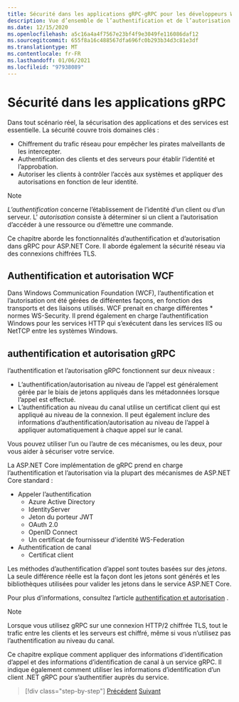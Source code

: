 ```yaml
---
title: Sécurité dans les applications gRPC-gRPC pour les développeurs WCF
description: Vue d’ensemble de l’authentification et de l’autorisation de l’appel et du canal dans gRPC.
ms.date: 12/15/2020
ms.openlocfilehash: a5c16a4a4f7567e23bf4f9e3049fe116086daf12
ms.sourcegitcommit: 655f8a16c488567dfa696fc0b293b34d3c81e3df
ms.translationtype: MT
ms.contentlocale: fr-FR
ms.lasthandoff: 01/06/2021
ms.locfileid: "97938089"
---
```

# <a name="security-in-grpc-applications"></a>Sécurité dans les applications gRPC

Dans tout scénario réel, la sécurisation des applications et des services est essentielle. La sécurité couvre trois domaines clés :

* Chiffrement du trafic réseau pour empêcher les pirates malveillants de les intercepter.
* Authentification des clients et des serveurs pour établir l’identité et l’approbation.
* Autoriser les clients à contrôler l’accès aux systèmes et appliquer des autorisations en fonction de leur identité.

> [!NOTE]
> *L’authentification* concerne l’établissement de l’identité d’un client ou d’un serveur. L' *autorisation* consiste à déterminer si un client a l’autorisation d’accéder à une ressource ou d’émettre une commande.

Ce chapitre aborde les fonctionnalités d’authentification et d’autorisation dans gRPC pour ASP.NET Core. Il aborde également la sécurité réseau via des connexions chiffrées TLS.

## <a name="wcf-authentication-and-authorization"></a>Authentification et autorisation WCF

Dans Windows Communication Foundation (WCF), l’authentification et l’autorisation ont été gérées de différentes façons, en fonction des transports et des liaisons utilisés. WCF prenait en charge différentes \* normes WS-Security. Il prend également en charge l’authentification Windows pour les services HTTP qui s’exécutent dans les services IIS ou NetTCP entre les systèmes Windows.

## <a name="grpc-authentication-and-authorization"></a>authentification et autorisation gRPC

l’authentification et l’autorisation gRPC fonctionnent sur deux niveaux :

* L’authentification/autorisation au niveau de l’appel est généralement gérée par le biais de jetons appliqués dans les métadonnées lorsque l’appel est effectué.
* L’authentification au niveau du canal utilise un certificat client qui est appliqué au niveau de la connexion. Il peut également inclure des informations d’authentification/autorisation au niveau de l’appel à appliquer automatiquement à chaque appel sur le canal.

Vous pouvez utiliser l’un ou l’autre de ces mécanismes, ou les deux, pour vous aider à sécuriser votre service.

La ASP.NET Core implémentation de gRPC prend en charge l’authentification et l’autorisation via la plupart des mécanismes de ASP.NET Core standard :

- Appeler l’authentification
  - Azure Active Directory
  - IdentityServer
  - Jeton du porteur JWT
  - OAuth 2.0
  - OpenID Connect
  - Un certificat de fournisseur d'identité WS-Federation
- Authentification de canal
  - Certificat client

Les méthodes d’authentification d’appel sont toutes basées sur des *jetons*. La seule différence réelle est la façon dont les jetons sont générés et les bibliothèques utilisées pour valider les jetons dans le service ASP.NET Core.

Pour plus d’informations, consultez l’article [authentification et autorisation](/aspnet/core/grpc/authn-and-authz) .

> [!NOTE]
> Lorsque vous utilisez gRPC sur une connexion HTTP/2 chiffrée TLS, tout le trafic entre les clients et les serveurs est chiffré, même si vous n’utilisez pas l’authentification au niveau du canal.

Ce chapitre explique comment appliquer des informations d’identification d’appel et des informations d’identification de canal à un service gRPC. Il indique également comment utiliser les informations d’identification d’un client .NET gRPC pour s’authentifier auprès du service.

>[!div class="step-by-step"]
>[Précédent](client-libraries.md) 
> [Suivant](call-credentials.md)
